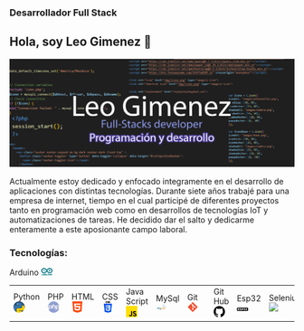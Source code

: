 ### Desarrollador Full Stack


<h2>Hola, soy Leo Gimenez 👋 </h2>

<!--
**LeoGidev/LeoGidev** is a ✨ _special_ ✨ repository because its `README.md` (this file) appears on your GitHub profile.

Here are some ideas to get you started:

- 🔭 I’m currently working on ...
- 🌱 I’m currently learning ...
- 👯 I’m looking to collaborate on ...
- 🤔 I’m looking for help with ...
- 💬 Ask me about ...
- 📫 How to reach me: ...
- 😄 Pronouns: ...
- ⚡ Fun fact: ...
-->
<img src="portada.jpg">
<p>Actualmente estoy dedicado y enfocado integramente en el desarrollo de aplicaciones con distintas tecnologías. Durante siete años trabajé para
una empresa de internet, tiempo en el cual participé de diferentes proyectos tanto en programación web como en desarrollos de tecnologías IoT y automatizaciones
de tareas. He decidido dar el salto y dedicarme enteramente a este aposionante campo laboral.</p> 
<h3>Tecnologías:</h3>
<table>
 <tr>
  <td>
Python
<img src="piton.png" width="20px"></td>
  <td>
PHP
<img src="php.png" width="20px"></td>
<td>
HTML
<img src="html5.png" width="20px"></td>
<td>
CSS
<img src="css3.png" width="20px"></td>
<td>
Java Script
<img src="js.png" width="20px"></td>
<td>
MySql
<img src="mysql.png" width="20px"></td>
 <td>
Git
<img src="git.png" width="20px"></td>
<td>
 <td>
Git Hub
<img src="github.png" width="20px"></td>
Arduino
<img src="arduino.png" width="20px"></td>
<td>
Esp32
<img src="esp32.png" width="20px"></td>
<td>
Selenium
<img src="selenium.png" width="20px"></td>
  
 </tr>
</table>
